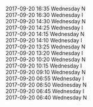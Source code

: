 2017-09-20 16:35 Wednesday  N  
2017-09-20 16:30 Wednesday  I  
2017-09-20 14:30 Wednesday  N  
2017-09-20 14:25 Wednesday  I  
2017-09-20 14:15 Wednesday  N  
2017-09-20 14:10 Wednesday  I  
2017-09-20 13:25 Wednesday  N  
2017-09-20 13:20 Wednesday  I  
2017-09-20 10:20 Wednesday  N  
2017-09-20 10:15 Wednesday  I  
2017-09-20 09:10 Wednesday  N  
2017-09-20 06:55 Wednesday  I  
2017-09-20 06:50 Wednesday  N  
2017-09-20 06:45 Wednesday  I  
2017-09-20 06:40 Wednesday  N  
